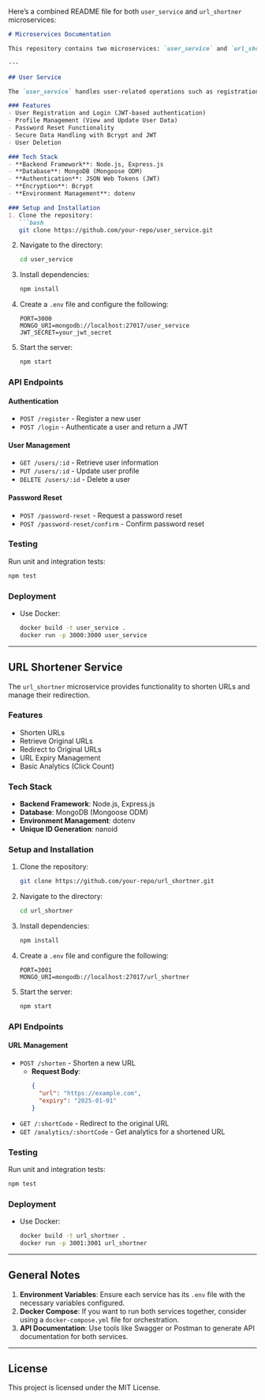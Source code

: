 Here’s a combined README file for both `user_service` and `url_shortner` microservices:

```markdown
# Microservices Documentation

This repository contains two microservices: `user_service` and `url_shortner`. Each service is designed to operate independently and can be deployed and scaled as needed.

---

## User Service

The `user_service` handles user-related operations such as registration, authentication, profile management, and more.

### Features
- User Registration and Login (JWT-based authentication)
- Profile Management (View and Update User Data)
- Password Reset Functionality
- Secure Data Handling with Bcrypt and JWT
- User Deletion

### Tech Stack
- **Backend Framework**: Node.js, Express.js
- **Database**: MongoDB (Mongoose ODM)
- **Authentication**: JSON Web Tokens (JWT)
- **Encryption**: Bcrypt
- **Environment Management**: dotenv

### Setup and Installation
1. Clone the repository:
   ```bash
   git clone https://github.com/your-repo/user_service.git
   ```
2. Navigate to the directory:
   ```bash
   cd user_service
   ```
3. Install dependencies:
   ```bash
   npm install
   ```
4. Create a `.env` file and configure the following:
   ```env
   PORT=3000
   MONGO_URI=mongodb://localhost:27017/user_service
   JWT_SECRET=your_jwt_secret
   ```
5. Start the server:
   ```bash
   npm start
   ```

### API Endpoints
#### Authentication
- `POST /register` - Register a new user
- `POST /login` - Authenticate a user and return a JWT

#### User Management
- `GET /users/:id` - Retrieve user information
- `PUT /users/:id` - Update user profile
- `DELETE /users/:id` - Delete a user

#### Password Reset
- `POST /password-reset` - Request a password reset
- `POST /password-reset/confirm` - Confirm password reset

### Testing
Run unit and integration tests:
```bash
npm test
```

### Deployment
- Use Docker:
  ```bash
  docker build -t user_service .
  docker run -p 3000:3000 user_service
  ```

---

## URL Shortener Service

The `url_shortner` microservice provides functionality to shorten URLs and manage their redirection.

### Features
- Shorten URLs
- Retrieve Original URLs
- Redirect to Original URLs
- URL Expiry Management
- Basic Analytics (Click Count)

### Tech Stack
- **Backend Framework**: Node.js, Express.js
- **Database**: MongoDB (Mongoose ODM)
- **Environment Management**: dotenv
- **Unique ID Generation**: nanoid

### Setup and Installation
1. Clone the repository:
   ```bash
   git clone https://github.com/your-repo/url_shortner.git
   ```
2. Navigate to the directory:
   ```bash
   cd url_shortner
   ```
3. Install dependencies:
   ```bash
   npm install
   ```
4. Create a `.env` file and configure the following:
   ```env
   PORT=3001
   MONGO_URI=mongodb://localhost:27017/url_shortner
   ```
5. Start the server:
   ```bash
   npm start
   ```

### API Endpoints
#### URL Management
- `POST /shorten` - Shorten a new URL
  - **Request Body**:
    ```json
    {
      "url": "https://example.com",
      "expiry": "2025-01-01"
    }
    ```
- `GET /:shortCode` - Redirect to the original URL
- `GET /analytics/:shortCode` - Get analytics for a shortened URL

### Testing
Run unit and integration tests:
```bash
npm test
```

### Deployment
- Use Docker:
  ```bash
  docker build -t url_shortner .
  docker run -p 3001:3001 url_shortner
  ```

---

## General Notes
1. **Environment Variables**:
   Ensure each service has its `.env` file with the necessary variables configured.
2. **Docker Compose**:
   If you want to run both services together, consider using a `docker-compose.yml` file for orchestration.
3. **API Documentation**:
   Use tools like Swagger or Postman to generate API documentation for both services.

---

## License
This project is licensed under the MIT License.
```


